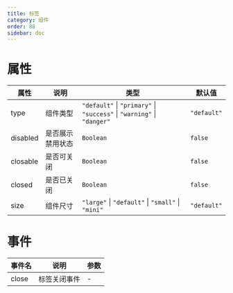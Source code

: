 ```yaml
---
title: 标签
category: 组件
order: 88 
sidebar: doc
---
```


# 属性

| 属性 | 说明 | 类型 | 默认值 |
| --- | --- | --- | --- |
| type | 组件类型 | `"default"` &#124; `"primary"` &#124; `"success"` &#124; `"warning"` &#124; `"danger"` | `"default"` |
| disabled | 是否展示禁用状态 | `Boolean` | `false` |
| closable | 是否可关闭 | `Boolean` | `false` |
| closed | 是否已关闭 | `Boolean` | `false` |
| size | 组件尺寸 | `"large"` &#124; `"default"` &#124; `"small"` &#124; `"mini"` | `"default"` |

# 事件

| 事件名 | 说明 | 参数 |
| --- | --- | --- |
| close | 标签关闭事件 | - |
